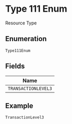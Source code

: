 
# Type 111 Enum

Resource Type

## Enumeration

`Type111Enum`

## Fields

| Name |
|  --- |
| `TRANSACTIONLEVEL3` |

## Example

```
TransactionLevel3
```

